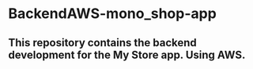 # BackendAWS-mono_shop-app

## This repository contains the backend development for the My Store app. Using AWS.